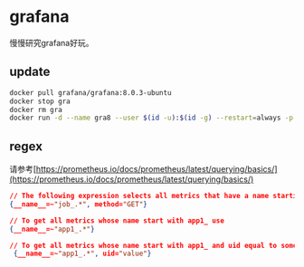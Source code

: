 # grafana

慢慢研究grafana好玩。

## update

```bash
docker pull grafana/grafana:8.0.3-ubuntu
docker stop gra
docker rm gra
docker run -d --name gra8 --user $(id -u):$(id -g) --restart=always -p 3030:3000 -v /fil/liw/jk/gra/data:/var/lib/grafana:rw -v /fil/liw/jk/gra/data/grafana-data/etc:/etc/grafana:rw grafana/grafana:8.0.3-ubuntu
```

## regex

请参考[https://prometheus.io/docs/prometheus/latest/querying/basics/](https://prometheus.io/docs/prometheus/latest/querying/basics/)

```json
// The following expression selects all metrics that have a name starting with job_ and have label method="GET"
{__name__=~"job_.*", method="GET"}

// To get all metrics whose name start with app1_ use
{__name__=~"app1_.*"}

// To get all metrics whose name start with app1_ and uid equal to some specific value, use
 {__name__=~"app1_.*", uid="value"}
```
